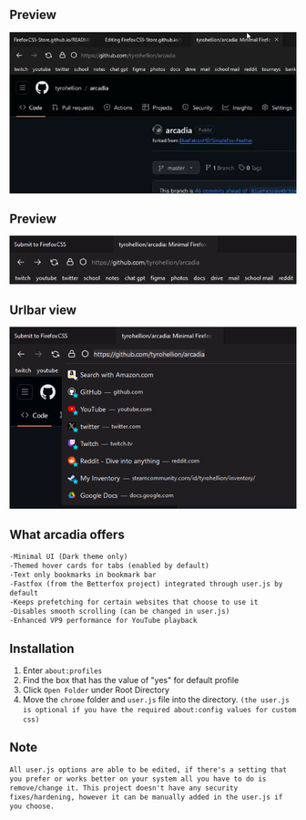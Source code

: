 ## Preview
![](https://github.com/tyrohellion/arcadia/blob/master/arcadia.webp)
## Preview
![](https://github.com/tyrohellion/arcadia/blob/master/1.png)
## Urlbar view
![](https://github.com/tyrohellion/arcadia/blob/master/2.png)

## What arcadia offers
    -Minimal UI (Dark theme only)
    -Themed hover cards for tabs (enabled by default)
    -Text only bookmarks in bookmark bar
    -Fastfox (from the Betterfox project) integrated through user.js by default
    -Keeps prefetching for certain websites that choose to use it
    -Disables smooth scrolling (can be changed in user.js)
    -Enhanced VP9 performance for YouTube playback

## Installation

1. Enter `about:profiles`
2. Find the box that has the value of "yes" for default profile
3. Click `Open Folder` under Root Directory
4. Move the `chrome` folder and `user.js` file into the directory. `(the user.js is optional if you have the required about:config values for custom css)`

## Note
    All user.js options are able to be edited, if there's a setting that you prefer or works better on your system all you have to do is remove/change it. This project doesn't have any security fixes/hardening, however it can be manually added in the user.js if you choose.
